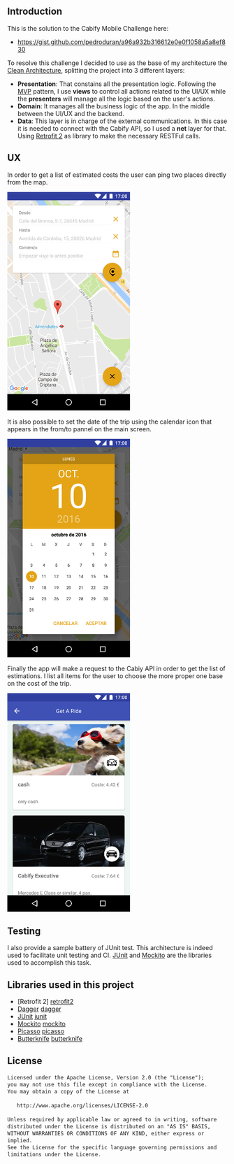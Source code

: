 Introduction
------------

This is the solution to the Cabify Mobile Challenge here:

* https://gist.github.com/pedroduran/a96a932b316612e0e0f1058a5a8ef830
 

To resolve this challenge I decided to use as the base of my architecture the [Clean Architecture][clean], splitting the project into 3 different layers:

* **Presentation**: That constains all the presentation logic. Following the [MVP][mvp] pattern, I use **views** to control all actions related to the UI/UX while the **presenters** will manage all the logic based on the user's actions.
* **Domain**: It manages all the business logic of the app. In the middle between the UI/UX and the backend.
* **Data**: This layer is in charge of the external communications. In this case it is needed to connect with the Cabify API, so I used a **net** layer for that. Using [Retrofit 2][retrofit2] as library to make the necessary RESTFul calls.


UX
--
In order to get a list of estimated costs the user can ping two places directly from the map.

![Screencast](./art/GetARide_main_screen.png)

It is also possible to set the date of the trip using the calendar icon that appears in the from/to pannel on the main screen.

![Screencast](./art/GetARide_date_picker_screen.png)

Finally the app will make a request to the Cabiy API in order to get the list of estimations. I list all items for the user to choose the more proper one base on the cost of the trip.

![Screencast](./art/GetARide_list_screen.png)

Testing
-------
I also provide a sample battery of JUnit test. This architecture is indeed used to facilitate unit testing and CI. [JUnit][junit] and [Mockito][mockito] are the libraries used to accomplish this task.

Libraries used in this project
------------------------------
* [Retrofit 2] [retrofit2]
* [Dagger] [dagger]
* [JUnit] [junit]
* [Mockito] [mockito]
* [Picasso] [picasso]
* [Butterknife] [butterknife]

License
-------

    Licensed under the Apache License, Version 2.0 (the "License");
    you may not use this file except in compliance with the License.
    You may obtain a copy of the License at

       http://www.apache.org/licenses/LICENSE-2.0

    Unless required by applicable law or agreed to in writing, software
    distributed under the License is distributed on an "AS IS" BASIS,
    WITHOUT WARRANTIES OR CONDITIONS OF ANY KIND, either express or implied.
    See the License for the specific language governing permissions and
    limitations under the License.

[clean]: https://blog.8thlight.com/uncle-bob/2012/08/13/the-clean-architecture.html
[mvp]: http://martinfowler.com/eaaDev/uiArchs.html#Model-view-presentermvp
[retrofit2]: http://square.github.io/retrofit/
[dagger]: https://github.com/square/dagger
[junit]: https://github.com/junit-team/junit
[mockito]: http://mockito.org/
[picasso]: http://square.github.io/picasso/
[butterknife]: http://jakewharton.github.io/butterknife/
